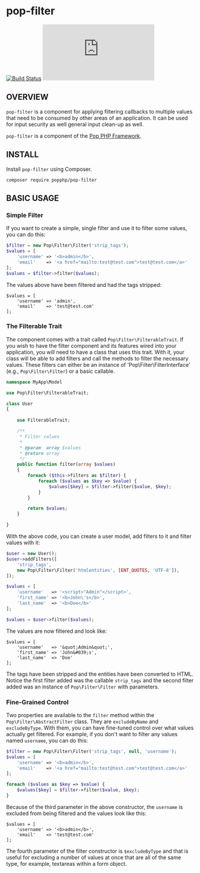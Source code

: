 pop-filter
==========

[![Build Status](https://travis-ci.org/popphp/pop-filter.svg?branch=master)](https://travis-ci.org/popphp/pop-filter)
[![Coverage Status](http://cc.popphp.org/coverage.php?comp=pop-filter)](http://cc.popphp.org/pop-filter/)

OVERVIEW
--------
`pop-filter` is a component for applying filtering callbacks to multiple values that need
to be consumed by other areas of an application. It can be used for input security as well
general input clean-up as well. 

`pop-filter` is a component of the [Pop PHP Framework](http://www.popphp.org/).

INSTALL
-------

Install `pop-filter` using Composer.

    composer require popphp/pop-filter

BASIC USAGE
-----------

### Simple Filter

If you want to create a simple, single filter and use it to filter some values, you can do this:

```php
$filter = new Pop\Filter\Filter('strip_tags');
$values = [
    'username' => '<b>admin</b>',
    'email'    => '<a href="mailto:test@test.com">test@test.com</a>'
];
$values = $filter->filter($values);
```

The values above have been filtered and had the tags stripped:

```text
$values = [
    'username' => 'admin',
    'email'    => 'test@test.com'
];
```

### The Filterable Trait

The component comes with a trait called `Pop\Filter\FilterableTrait`. If you wish to have
the filter component and its features wired into your application, you will need to have
a class that uses this trait. With it, your class will be able to add filters and call
the methods to filter the necessary values. These filters can either be an instance of
'Pop\Filter\FilterInterface' (e.g., `Pop\Filter\Filter`) or a basic callable.

```php
namespace MyApp\Model

use Pop\Filter\FilterableTrait;

class User
{
    
    use FilterableTrait;

    /**
     * Filter values
     *
     * @param  array $values
     * @return array
     */
    public function filter(array $values)
    {
        foreach ($this->filters as $filter) {
            foreach ($values as $key => $value) {
                $values[$key] = $filter->filter($value, $key);
            }
        }

        return $values;
    }

} 
```

With the above code, you can create a user model, add filters to it
and filter values with it:

```php
$user = new User();
$user->addFilters([
    'strip_tags',
    new Pop\Filter\Filter('htmlentities', [ENT_QUOTES, 'UTF-8']),
]);

$values = [
    'username'   => '<script>"Admin"</script>',
    'first_name' => '<b>John\'s</b>',
    'last_name'  => '<b>Doe</b>'
];

$values = $user->filter($values);
```

The values are now filtered and look like:

```text
$values = [
    'username'   => '&quot;Admin&quot;',
    'first_name' => 'John&#039;s',
    'last_name'  => 'Doe'
];
```

The tags have been stripped and the entities have been converted to HTML. Notice the
first filter added was the callable `strip_tags` and the second filter added was an
instance of `Pop\Filter\Filter` with parameters.

### Fine-Grained Control

Two properties are available to the `filter` method within the `Pop\Filter\AbstractFilter` class.
They are `excludeByName` and `excludeByType`. With them, you can have fine-tuned control over
what values actually get filtered. For example, if you don't want to filter any values named
`username`, you can do this:

```php
$filter = new Pop\Filter\Filter('strip_tags', null, 'username');
$values = [
    'username' => '<b>admin</b>',
    'email'    => '<a href="mailto:test@test.com">test@test.com</a>'
];

foreach ($values as $key => $value) {
    $values[$key] = $filter->filter($value, $key);
}
```

Because of the third parameter in the above constructor, the `username` is excluded from being
filtered and the values look like this:

```text
$values = [
    'username' => '<b>admin</b>',
    'email'    => 'test@test.com'
];
```

The fourth parameter of the filter constructor is `$excludeByType` and that is useful for
excluding a number of values at once that are all of the same type, for example, textareas
within a form object.